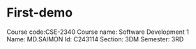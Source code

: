 # First-demo
Course code:CSE-2340 
Course name: Software Development 1  
Name: MD.SAIMON
Id: C243114
Section: 3DM 
Semester: 3RD
